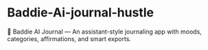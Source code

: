 # Baddie-Ai-journal-hustle
💎 Baddie AI Journal — An assistant-style journaling app with moods, categories, affirmations, and smart exports.
